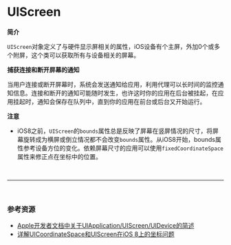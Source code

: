 # UIScreen

**简介**

`UIScreen`对象定义了与硬件显示屏相关的属性，iOS设备有个主屏，外加0个或多个附屏，这个类可以获取所有与设备相关的屏幕。



**捕获连接和断开屏幕的通知**

当用户连接或断开屏幕时，系统会发送通知给应用，利用代理可以长时间的监控通知信息。连接和断开的通知可能随时发生，也许这时你的应用在后台被挂起，在应用挂起时，通知会保存在队列中，直到你的应用在前台或后台又开始运行。



**注意**

* iOS8之前，`UIScreen`的`bounds`属性总是反映了屏幕在竖屏情况的尺寸，将屏幕旋转成为横屏或倒立情况都不会改变`bounds`属性。从iOS8开始，bounds属性参考设备方位的变化。依赖屏幕尺寸的应用可以使用`fixedCoordinateSpace`属性来修正点在坐标中的位置。

<br>

***

<br>

### 参考资源

* [Apple开发者文档中关于UIApplication/UIScreen/UIDevice的简述](http://www.jianshu.com/p/c7574c46b809)
* [详解UICoordinateSpace和UIScreen在iOS 8上的坐标问题](http://chun.tips/blog/2014/10/23/xiang-jie-uicoordinatespacehe-uiscreenzai-ios-8shang-de-zuo-biao-wen-ti/)